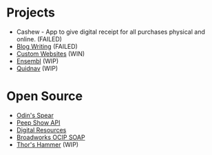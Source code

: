 # Projects

* Cashew - App to give digital receipt for all purchases physical and online. (FAILED)
* [Blog Writing](https://medium.com/@Jordan-Prescott) (FAILED)
* [Custom Websites](https://tj-construction.uk) (WIN)
* [Ensembl](https://myensembl.com) (WIP)
* [Quidnav](https://quidnav.com) (WIP)

# Open Source

* [Odin's Spear](https://github.com/Jordan-Prescott/odins-spear)
* [Peep Show API](https://thedobby.club/docs)
* [Digital Resources](https://docs.jordan-prescott.com/digital-resources) 
* [Broadworks OCIP SOAP](https://github.com/Jordan-Prescott/broadworks-ocip-soap)
* [Thor's Hammer](https://github.com/Jordan-Prescott/thors-hammer) (WIP)
